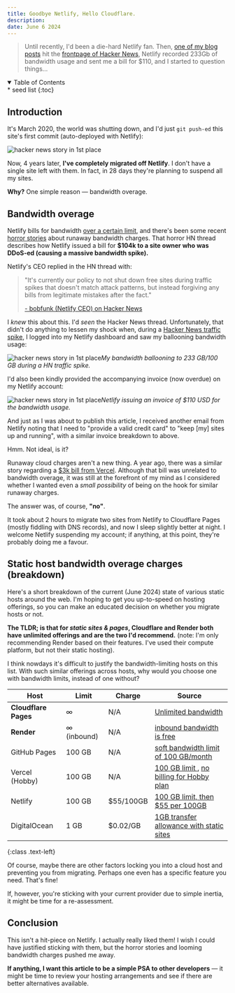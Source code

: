 ```yaml
---
title: Goodbye Netlify, Hello Cloudflare.
description:
date: June 6 2024
---
```


> Until recently, I'd been a die-hard Netlify fan. Then, [one of my blog posts](https://dumbph.com/turn-iphone-into-dumb-phone) hit the [frontpage of Hacker News](/blog/hacker-news-traffic-spike-anatomy), Netlify recorded 233Gb of bandwidth usage and sent me a bill for $110, and I started to question things...

<!-- table of contents (html disclosure + kramdown {:toc}) -->
<details class='italic bg-stone-100 py-1 px-3 rounded-sm border border-stone-200' open><summary>Table of Contents</summary><aside markdown="1">
* seed list
{:toc}
</aside></details>

## Introduction

It's March 2020, the world was shutting down, and I'd just `git push-ed` this site's first commit (auto-deployed with Netlify):

![hacker news story in 1st place](images/blog/goodbye-netlify-hello-cloudflare/commit.png)

Now, 4 years later, **I've completely migrated off Netlify**. I don't have a single site left with them. In fact, in 28 days they're planning to suspend all my sites.

**Why?** One simple reason — bandwidth overage.

## Bandwidth overage

Netlify bills for bandwidth [over a certain limit](https://www.netlify.com/pricing/#pricing-table:~:text=100GB%20/month%0Athen%20%2455%20per%20100GB), and there's been some recent [horror stories](https://news.ycombinator.com/item?id=39520776) about runaway bandwidth charges. That horror HN thread describes how Netlify issued a bill for **$104k to a site owner who was DDoS-ed (causing a massive bandwidth spike).**

Netlify's CEO replied in the HN thread with:

> "It's currently our policy to not shut down free sites during traffic spikes that doesn't match attack patterns, but instead forgiving any bills from legitimate mistakes after the fact."
>
> [- bobfunk (Netlify CEO) on Hacker News](https://news.ycombinator.com/item?id=39520776#:~:text=charged%20for%20this.-,It%27s%20currently%20our%20policy%20to%20not%20shut%20down%20free%20sites%20during%20traffic%20spikes%20that%20doesn%27t%20match%20attack%20patterns%2C%20but%20instead%20forgiving%20any%20bills%20from%20legitimate%20mistakes%20after%20the%20fact.,-Apologies%20that%20this)

I _knew_ this about this. I'd _seen_ the Hacker News thread. Unfortunately, that didn't do anything to lessen my shock when, during a [Hacker News traffic spike](/blog/hacker-news-traffic-spike-anatomy), I logged into my Netlify dashboard and saw my ballooning bandwidth usage:

![hacker news story in 1st place](images/blog/goodbye-netlify-hello-cloudflare/233gb.png)_My bandwidth ballooning to 233 GB/100 GB during a HN traffic spike._

I'd also been kindly provided the accompanying invoice (now overdue) on my Netlify account:

![hacker news story in 1st place](images/blog/goodbye-netlify-hello-cloudflare/bill.png)_Netlify issuing an invoice of $110 USD for the bandwidth usage._

And just as I was about to publish this article, I received another email from Netlify noting that I need to "provide a valid credit card" to "keep [my] sites up and running", with a similar invoice breakdown to above.

Hmm. Not ideal, is it?

Runaway cloud charges aren't a new thing. A year ago, there was a similar story regarding a [$3k bill from Vercel](https://www.reddit.com/r/nextjs/comments/12dngvg/small_mistake_leads_to_3000_bill_from_vercel_and/?rdt=49055). Although that bill was unrelated to bandwidth overage, it was still at the forefront of my mind as I considered whether I wanted even a _small possibility_ of being on the hook for similar runaway charges.

The answer was, of course, **"no"**.

It took about 2 hours to migrate two sites from Netlify to Cloudflare Pages (mostly fiddling with DNS records), and now I sleep slightly better at night. I welcome Netlify suspending my account; if anything, at this point, they're probably doing me a favour.

## Static host bandwidth overage charges (breakdown)

Here's a short breakdown of the current (June 2024) state of various static hosts around the web. I'm hoping to get you up-to-speed on hosting offerings, so you can make an educated decision on whether you migrate hosts or not.

**The TLDR; is that for _static sites & pages_, Cloudflare and Render both have unlimited offerings and are the two I'd recommend.** (note: I'm only recommending Render based on their features. I've used their compute platform, but not their static hosting).

I think nowdays it's difficult to justify the bandwidth-limiting hosts on this list. With such similar offerings across hosts, why would you choose one with bandwidth limits, instead of one without?

| Host                 | Limit       | Charge    | Source                                                                                                                                                                                                                                                                                                  |
| -------------------- | ----------- | --------- | ------------------------------------------------------------------------------------------------------------------------------------------------------------------------------------------------------------------------------------------------------------------------------------------------------- |
| **Cloudflare Pages** | ∞           | N/A       | [Unlimited bandwidth](https://pages.cloudflare.com/#:~:text=Unlimited%20static%20requests-,Unlimited%20bandwidth,Sign%20Up,-Pro)                                                                                                                                                                        |
| **Render**           | ∞ (inbound) | N/A       | [inbound bandwidth is free](https://render.com/pricing#:~:text=Custom-,Free%20Bandwidth,-100%20GB)                                                                                                                                                                                                      |
| GitHub Pages         | 100 GB      | N/A       | [soft bandwidth limit of 100 GB/month](https://docs.github.com/en/pages/getting-started-with-github-pages/about-github-pages#:~:text=GitHub%20Pages%20sites%20have%20a,a%20custom%20GitHub%20Actions%20workflow.)                                                                                       |
| Vercel (Hobby)       | 100 GB      | N/A       | [100 GB limit ](https://vercel.com/docs/accounts/plans/hobby#:~:text=Fast%20Data%20Transfer-,First%20100%20GB,-First%201%20TB), [no billing for Hobby plan](https://vercel.com/docs/accounts/plans/hobby#:~:text=As%20the%20Hobby%20plan%20is%20a%20free%20tier%20there%20are%20no%20billing%20cycles.) |
| Netlify              | 100 GB      | $55/100GB | [100 GB limit, then $55 per 100GB](https://www.netlify.com/pricing/#pricing-table:~:text=100GB%20/month%0Athen%20%2455%20per%20100GB)                                                                                                                                                                   |
| DigitalOcean         | 1 GB        | $0.02/GB  | [1GB transfer allowance with static sites](https://www.digitalocean.com/pricing/app-platform#:~:text=1GiB%20data%20transfer%20allowance%20per%20app%20with%20static%20sites)                                                                                                                            |

{:class .text-left}

Of course, maybe there are other factors locking you into a cloud host and preventing you from migrating. Perhaps one even has a specific feature you need. That's fine!

If, however, you're sticking with your current provider due to simple inertia, it might be time for a re-assessment.

## Conclusion

This isn't a hit-piece on Netlify. I actually really liked them! I wish I could have justified sticking with them, but the horror stories and looming bandwidth charges pushed me away.

**If anything, I want this article to be a simple PSA to other developers** — it might be time to review your hosting arrangements and see if there are better alternatives available.
